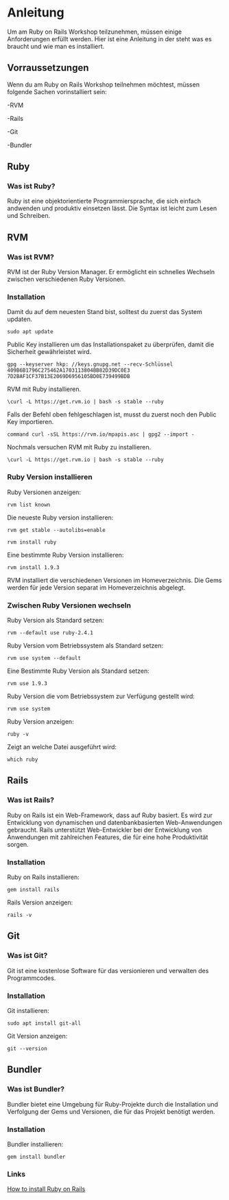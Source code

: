 # Anleitung

Um am Ruby on Rails Workshop teilzunehmen, müssen einige Anforderungen erfüllt werden.
Hier ist eine Anleitung in der steht was es braucht und wie man es installiert.

## Vorraussetzungen

Wenn du am Ruby on Rails Workshop teilnehmen möchtest, müssen folgende Sachen vorinstalliert sein:

-RVM

-Rails

-Git

-Bundler

## Ruby

### Was ist Ruby?

Ruby ist eine objektorientierte Programmiersprache, die sich einfach andwenden und produktiv einsetzen lässt.
Die Syntax ist leicht zum Lesen und Schreiben.

## RVM

### Was ist RVM?

RVM ist der Ruby Version Manager.
Er ermöglicht ein schnelles Wechseln zwischen verschiedenen Ruby Versionen.

### Installation

Damit du auf dem neuesten Stand bist, solltest du zuerst das System updaten.

`sudo apt update`

Public Key installieren um das Installationspaket zu überprüfen, damit die Sicherheit gewährleistet wird.

`gpg --keyserver hkp: //keys.gnupg.net --recv-Schlüssel 409B6B1796C275462A1703113804BB82D39DC0E3 7D2BAF1CF37B13E2069D6956105BD0E739499BDB`

RVM mit Ruby installieren.

`\curl -L https://get.rvm.io | bash -s stable --ruby`

Falls der Befehl oben fehlgeschlagen ist, musst du zuerst noch den Public Key importieren.

`command curl -sSL https://rvm.io/mpapis.asc | gpg2 --import -`

Nochmals versuchen RVM mit Ruby zu installieren.

`\curl -L https://get.rvm.io | bash -s stable --ruby`

### Ruby Version installieren

Ruby Versionen anzeigen:

`rvm list known`

Die neueste Ruby version installieren:

`rvm get stable --autolibs=enable`

`rvm install ruby`

Eine bestimmte Ruby Version installieren:

`rvm install 1.9.3`

RVM installiert die verschiedenen Versionen im Homeverzeichnis.
Die Gems werden für jede Version separat im Homeverzeichnis abgelegt.

### Zwischen Ruby Versionen wechseln

Ruby Version als Standard setzen:

`rvm --default use ruby-2.4.1`

Ruby Version vom Betriebssystem als Standard setzen:

`rvm use system --default`

Eine Bestimmte Ruby Version als Standard setzen:

`rvm use 1.9.3`

Ruby Version die vom Betriebssystem zur Verfügung gestellt wird:

`rvm use system`

Ruby Version anzeigen:

`ruby -v`

Zeigt an welche Datei ausgeführt wird:

`which ruby`

## Rails

### Was ist Rails?

Ruby on Rails ist ein Web-Framework, dass auf Ruby basiert. Es wird zur Entwicklung von dynamischen und datenbankbasierten Web-Anwendungen gebraucht. Rails unterstützt Web-Entwickler bei der Entwicklung von Anwendungen mit zahlreichen Features, die für eine hohe Produktivität sorgen.

### Installation

Ruby on Rails installieren:

`gem install rails`

Rails Version anzeigen:

`rails -v`

## Git

### Was ist Git?

Git ist eine kostenlose Software für das versionieren und verwalten des Programmcodes.

### Installation

Git installieren:

`sudo apt install git-all`

Git Version anzeigen:

`git --version`

## Bundler

### Was ist Bundler?

Bundler bietet eine Umgebung für Ruby-Projekte durch die Installation und Verfolgung der Gems und Versionen, die für das Projekt benötigt werden.

### Installation

Bundler installieren:

`gem install bundler`

### Links

[How to install Ruby on Rails](http://railsapps.github.io/installrubyonrails-ubuntu.html)
